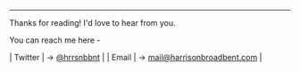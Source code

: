 ---

Thanks for reading! I'd love to hear from you.

You can reach me here -

| Twitter | → [@hrrsnbbnt](https://twitter.com/hrrsnbbnt) |
| Email | → [mail@harrisonbroadbent.com](mailto:mail@harrisonbroadbent.com) |
